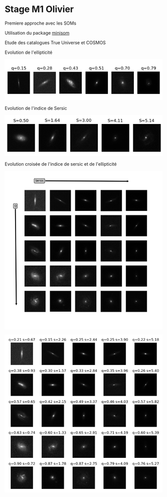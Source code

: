 # Stage M1 Olivier




Premiere approche avec les SOMs

Utilisation du package [minisom](https://github.com/JustGlowing/minisom) 

Etude des catalogues True Universe et COSMOS



Evolution de l'ellipticité


![COSMOS catalog](datas/gx_evo_COSMOS.png)



Evolution de l'indice de Sersic

![COSMOS catalog](datas/gx_evo_sersic_COSMOS.png)



Evolution croisée de l'indice de sersic et de l'ellipticité

![COSMOS catalog](datas/evo.png)

![COSMOS catalog](datas/evo_names.png)